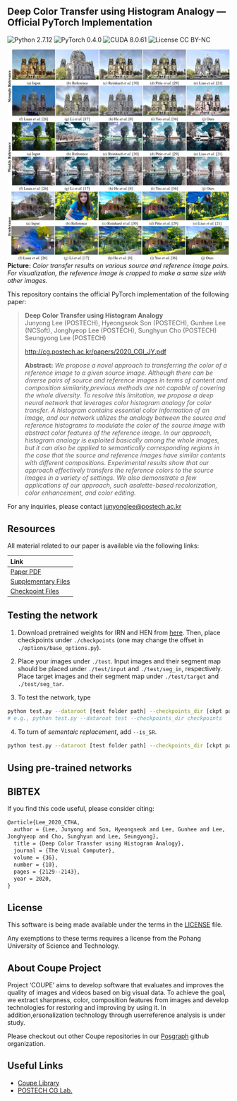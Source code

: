 ## Deep Color Transfer using Histogram Analogy &mdash; Official PyTorch Implementation
![Python 2.7.12](https://img.shields.io/badge/python-2.7.12-green.svg?style=plastic)
![PyTorch 0.4.0](https://img.shields.io/badge/PyTorch-0.4.0-green.svg?style=plastic)
![CUDA 8.0.61](https://img.shields.io/badge/CUDA-8.0.61-green.svg?style=plastic)
![License CC BY-NC](https://img.shields.io/badge/license-GNU_AGPv3-green.svg?style=plastic)

![Teaser image](./assets/figure.jpg)
**Picture:** *Color transfer results on various source and reference image pairs. For visualization, the reference image is cropped to make a same size with other images.*

This repository contains the official PyTorch implementation of the following paper:

> **Deep Color Transfer using Histogram Analogy**<br>
> Junyong Lee (POSTECH), Hyeongseok Son (POSTECH), Gunhee Lee (NCSoft), Jonghyeop Lee (POSTECH), Sunghyun Cho (POSTECH) Seungyong Lee (POSTECH)
> 
> http://cg.postech.ac.kr/papers/2020_CGI_JY.pdf
>
> **Abstract:** *We propose a novel approach to transferring the color of a reference image to a given source image. Although there can be diverse pairs of source and reference images in terms of content and composition similarity,previous methods are not capable of covering the whole diversity. To resolve this limitation, we propose a deep neural network that leverages color histogram analogy for color transfer. A histogram contains essential color information of an image, and our network utilizes the analogy between the source and reference histograms to modulate the color of the source image with abstract color features of the reference image. In our approach, histogram analogy is exploited basically among the whole images, but it can also be applied to semantically corresponding regions in the case that the source and reference images have similar contents with different compositions. Experimental results show that our approach effectively transfers the reference colors to the source images in a variety of settings. We also demonstrate a few applications of our approach, such asalette-based recolorization, color enhancement, and color editing.*

For any inquiries, please contact [junyonglee@postech.ac.kr](mailto:junyonglee@postech.ac.kr)

## Resources

All material related to our paper is available via the following links:

| Link |
| :-------------- |
| [Paper PDF](https://drive.google.com/file/d/1mRVo3JefkgRd2VdJvG5M-8xWtvl60ZWg/view?usp=sharing) |
| [Supplementary Files](https://drive.google.com/file/d/1sQTGHEcko2HxoIvneyrot3bUabPrN5l1/view?usp=sharing) |
| [Checkpoint Files](https://drive.google.com/file/d/1Xl8cXmhlD1DjaYNcroRLMjYR3C9QplNs/view?usp=sharing) |


## Testing the network
1. Download pretrained weights for IRN and HEN from [here](https://drive.google.com/file/d/1Xl8cXmhlD1DjaYNcroRLMjYR3C9QplNs/view?usp=sharing).
Then, place checkpoints under `./checkpoints` (one may change the offset in `./options/base_options.py`).

2. Place your images under `./test`. Input images and their segment map should be placed under `./test/input` and `./test/seg_in`, respectively. Place target images and their segment map under `./test/target` and `./test/seg_tar`. 

3. To test the network, type
```bash
python test.py --dataroot [test folder path] --checkpoints_dir [ckpt path]
# e.g., python test.py --dataroot test --checkpoints_dir checkpoints
```
4. To turn of *sementaic replacement*, add `--is_SR`.
```bash
python test.py --dataroot [test folder path] --checkpoints_dir [ckpt path] --is_SR`
```

## Using pre-trained networks

## BIBTEX
If you find this code useful, please consider citing:

```
@article{Lee_2020_CTHA,
  author = {Lee, Junyong and Son, Hyeongseok and Lee, Gunhee and Lee, Jonghyeop and Cho, Sunghyun and Lee, Seungyong},
  title = {Deep Color Transfer using Histogram Analogy},
  journal = {The Visual Computer},
  volume = {36},
  number = {10},
  pages = {2129--2143},
  year = 2020,
}
```

## License ##
This software is being made available under the terms in the [LICENSE](LICENSE) file.

Any exemptions to these terms requires a license from the Pohang University of Science and Technology.

## About Coupe Project ##
Project ‘COUPE’ aims to develop software that evaluates and improves the quality of images and videos based on big visual data. To achieve the goal, we extract sharpness, color, composition features from images and develop technologies for restoring and improving by using it. In addition,ersonalization technology through userreference analysis is under study.  
    
Please checkout out other Coupe repositories in our [Posgraph](https://github.com/posgraph) github organization.

## Useful Links ##
* [Coupe Library](http://coupe.postech.ac.kr/)
* [POSTECH CG Lab.](http://cg.postech.ac.kr/)
